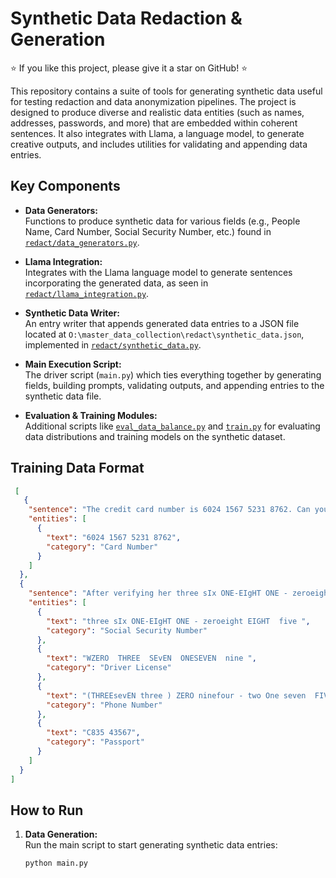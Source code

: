 # Synthetic Data Redaction & Generation

⭐️ If you like this project, please give it a star on GitHub! ⭐️

This repository contains a suite of tools for generating synthetic data useful for testing redaction and data anonymization pipelines. The project is designed to produce diverse and realistic data entities (such as names, addresses, passwords, and more) that are embedded within coherent sentences. It also integrates with Llama, a language model, to generate creative outputs, and includes utilities for validating and appending data entries.

## Key Components

- **Data Generators:**  
  Functions to produce synthetic data for various fields (e.g., People Name, Card Number, Social Security Number, etc.) found in [`redact/data_generators.py`](redact/data_generators.py).

- **Llama Integration:**  
  Integrates with the Llama language model to generate sentences incorporating the generated data, as seen in [`redact/llama_integration.py`](redact/llama_integration.py).

- **Synthetic Data Writer:**  
  An entry writer that appends generated data entries to a JSON file located at `O:\master_data_collection\redact\synthetic_data.json`, implemented in [`redact/synthetic_data.py`](redact/synthetic_data.py).

- **Main Execution Script:**  
  The driver script (`main.py`) which ties everything together by generating fields, building prompts, validating outputs, and appending entries to the synthetic data file.

- **Evaluation & Training Modules:**  
  Additional scripts like [`eval_data_balance.py`](eval_data_balance.py) and [`train.py`](train.py) for evaluating data distributions and training models on the synthetic dataset.

## Training Data Format  
```json
 [
   {
    "sentence": "The credit card number is 6024 1567 5231 8762. Can you please verify if this number is valid?",
    "entities": [
      {
        "text": "6024 1567 5231 8762",
        "category": "Card Number"
      }
    ]
  },
  {
    "sentence": "After verifying her three sIx ONE-EIgHT ONE - zeroeight EIGHT  five social security number, WZERO  THREE  SEvEN  ONESEVEN  nine driver's license, and (THREEsevEN three ) ZERO ninefour - two One seven  FIVe phone number, she presented her C835 43567 passport.",
    "entities": [
      {
        "text": "three sIx ONE-EIgHT ONE - zeroeight EIGHT  five ",
        "category": "Social Security Number"
      },
      {
        "text": "WZERO  THREE  SEvEN  ONESEVEN  nine ",
        "category": "Driver License"
      },
      {
        "text": "(THREEsevEN three ) ZERO ninefour - two One seven  FIVe",
        "category": "Phone Number"
      },
      {
        "text": "C835 43567",
        "category": "Passport"
      }
    ]
  }
]
```

## How to Run

1. **Data Generation:**  
   Run the main script to start generating synthetic data entries:
   ```sh
   python main.py